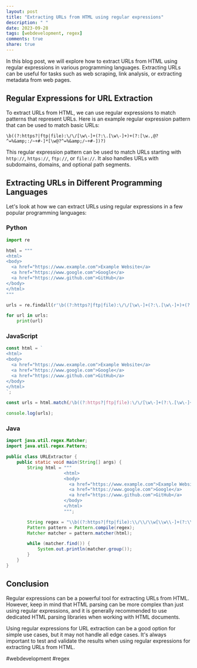 ```yaml
---
layout: post
title: "Extracting URLs from HTML using regular expressions"
description: " "
date: 2023-09-28
tags: [webdevelopment, regex]
comments: true
share: true
---
```


In this blog post, we will explore how to extract URLs from HTML using regular expressions in various programming languages. Extracting URLs can be useful for tasks such as web scraping, link analysis, or extracting metadata from web pages.

## Regular Expressions for URL Extraction

To extract URLs from HTML, we can use regular expressions to match patterns that represent URLs. Here is an example regular expression pattern that can be used to match basic URLs:

```regex
\b((?:https?|ftp|file):\/\/[\w\-]+(?:\.[\w\-]+)+(?:[\w.,@?^=%&amp;:/~+#-]*[\w@?^=%&amp;/~+#-])?)
```

This regular expression pattern can be used to match URLs starting with `http://`, `https://`, `ftp://`, or `file://`. It also handles URLs with subdomains, domains, and optional path segments.

## Extracting URLs in Different Programming Languages

Let's look at how we can extract URLs using regular expressions in a few popular programming languages:

### Python

```python
import re

html = """
<html>
<body>
  <a href="https://www.example.com">Example Website</a>
  <a href="https://www.google.com">Google</a>
  <a href="https://www.github.com">GitHub</a>
</body>
</html>
"""

urls = re.findall(r'\b((?:https?|ftp|file):\/\/[\w\-]+(?:\.[\w\-]+)+(?:[\w.,@?^=%&amp;:/~+#-]*[\w@?^=%&amp;/~+#-])?)', html)

for url in urls:
    print(url)
```

### JavaScript

```javascript
const html = `
<html>
<body>
  <a href="https://www.example.com">Example Website</a>
  <a href="https://www.google.com">Google</a>
  <a href="https://www.github.com">GitHub</a>
</body>
</html>
`;

const urls = html.match(/\b((?:https?|ftp|file):\/\/[\w\-]+(?:\.[\w\-]+)+(?:[\w.,@?^=%&amp;:/~+#-]*[\w@?^=%&amp;/~+#-])?)/g);

console.log(urls);
```

### Java

```java
import java.util.regex.Matcher;
import java.util.regex.Pattern;

public class URLExtractor {
    public static void main(String[] args) {
        String html = """
                      <html>
                      <body>
                        <a href="https://www.example.com">Example Website</a>
                        <a href="https://www.google.com">Google</a>
                        <a href="https://www.github.com">GitHub</a>
                      </body>
                      </html>
                      """;

        String regex = "\\b((?:https?|ftp|file):\\/\\/\\w[\\w\\-]+(?:\\.[\\w\\-]+)+(?:[\\w.,@?^=%&amp;:\\/~+#-]*[\\w@?^=%&amp;/~+#-])?)";
        Pattern pattern = Pattern.compile(regex);
        Matcher matcher = pattern.matcher(html);

        while (matcher.find()) {
            System.out.println(matcher.group());
        }
    }
}
```

## Conclusion

Regular expressions can be a powerful tool for extracting URLs from HTML. However, keep in mind that HTML parsing can be more complex than just using regular expressions, and it is generally recommended to use dedicated HTML parsing libraries when working with HTML documents.

Using regular expressions for URL extraction can be a good option for simple use cases, but it may not handle all edge cases. It's always important to test and validate the results when using regular expressions for extracting URLs from HTML.

#webdevelopment #regex
